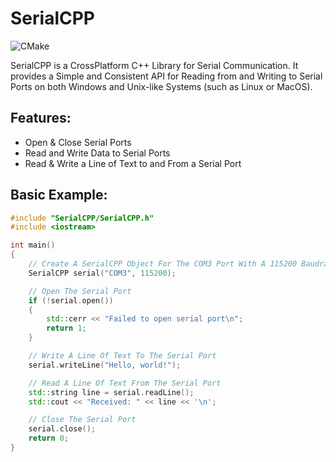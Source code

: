 # SerialCPP

![CMake](https://github.com/joeinman/SerialCPP/actions/workflows/cmake.yml/badge.svg)

SerialCPP is a CrossPlatform C++ Library for Serial Communication. It provides a Simple and Consistent API for Reading from and Writing to Serial Ports on both Windows and Unix-like Systems (such as Linux or MacOS).

## Features:

- Open & Close Serial Ports
- Read and Write Data to Serial Ports
- Read & Write a Line of Text to and From a Serial Port

## Basic Example:

```cpp
#include "SerialCPP/SerialCPP.h"
#include <iostream>

int main()
{
    // Create A SerialCPP Object For The COM3 Port With A 115200 Baudrate
    SerialCPP serial("COM3", 115200);

    // Open The Serial Port
    if (!serial.open())
    {
        std::cerr << "Failed to open serial port\n";
        return 1;
    }

    // Write A Line Of Text To The Serial Port
    serial.writeLine("Hello, world!");

    // Read A Line Of Text From The Serial Port
    std::string line = serial.readLine();
    std::cout << "Received: " << line << '\n';

    // Close The Serial Port
    serial.close();
    return 0;
}
```
